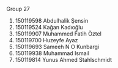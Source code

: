 Group 27
  1. 150119598 Abdulhalik Şensin
  2. 150119524 Kağan Kadıoğlu
  3. 150119907 Muhammed Fatih Öztel
  4. 150119700 Huzeyfe Ayaz
  5. 150119693 Sameeh N O Kunbargi
  6. 150119938 Muhammad Ismail
  7. 150119814 Yunus Ahmed Stahlschmidt
